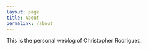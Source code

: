 ```yaml
---
layout: page
title: About
permalink: /about
---
```


This is the personal weblog of Christopher Rodriguez.
